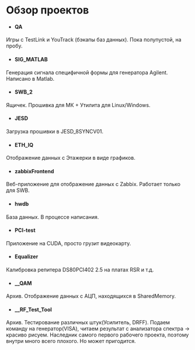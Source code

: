 # Обзор проектов


- #### QA

Игры с TestLink и YouTrack (бэкапы баз данных). Пока полупустой, на пробу.


- #### SIG_MATLAB

Генерация сигнала специфичной формы для генератора Agilent. Написано в Matlab. 

- #### SWB_2 

Ящичек. Прошивка для МК + Утилита для Linux/Windows.

- #### JESD

Загрузка прошивки в JESD_8SYNCV01.

- #### ETH_IQ

Отображение данных с Этажерки в виде графиков.

- #### zabbixFrontend

Веб-приложение для отображение данных с Zabbix. Работает только для SWB.

- #### hwdb

База данных. В процессе написания.

- #### PCI-test

Приложение на CUDA, просто грузит видеокарту. 

- #### Equalizer

Калибровка репитера DS80PCI402 2.5 на платах RSR и т.д. 

- #### __QAM

Архив. Отображение данных с АЦП, находящихся в SharedMemory. 

- #### __RF_Test_Tool

Архив. Тестирование различных штук(Усилитель, DRFF). Подаем команду на генератор(VISA), читаем результат с анализатора спектра -> красиво рисуем. Наследник самого первого рабочего проекта, поэтому внутри много всего плохого. Но может пригодится.